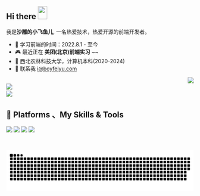 ## Hi there <img src="https://media.giphy.com/media/hvRJCLFzcasrR4ia7z/giphy.gif" width="25px" height="35px">



我是**沙雕的小飞鱼儿**, 一名热爱技术，热爱开源的前端开发者。

- 🔭 学习前端的时间：2022.8.1 - 至今
- 🎮 最近正在 **美团(北京)前端实习** ~~
- 🌱 西北农林科技大学，计算机本科(2020-2024)
- 💬 联系我 i@boyfeiyu.com

<a href="#">
  <img align="right" src="https://github-readme-stats.vercel.app/api?username=boyfeiyu&show_icons=true">
</a>

<br>

<img  src="https://cdn.jsdelivr.net/gh/yzyyz1387/WangYeQianger/nwafu.png" height="75px">

<br>
<a href="#" style="">
  <img  src="https://github-readme-stats.vercel.app/api/top-langs/?username=boyfeiyu">
</a>

<br>

## 🌟 **Platforms 、My Skills & Tools**

![](https://img.shields.io/badge/Windows11-0078d6?style=flat-square&logo=windows&logoColor=fff)
![](https://img.shields.io/badge/-HTML-e76029?style=flat-square&logo=html5&logoColor=fff)
![](https://img.shields.io/badge/-CSS-275ee4?style=flat-square&logo=css3&logoColor=fff)
![](https://img.shields.io/badge/-JavaScript-eeca03?style=flat-square&logo=javascript&logoColor=fff)

<br>

![](https://github.com/boyfeiyu/boyfeiyu/blob/output/github-contribution-grid-snake.svg)

